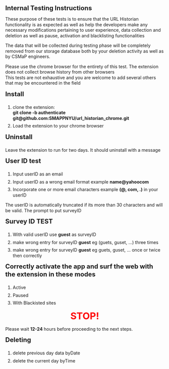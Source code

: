 # Internal Testing Instructions
<html>
<head>
 <style> 
 	h1, h2, h3, h4, p, li { 
		line-height: 1.25;
		font-size:	20px;
		margin-top: 0.5em;
	}
	p,ol,li {
		margin-top: 0.5em;
		font-size: 14px ;
	}
	.blink-two {
        animation: blinker-two 1.5s linear infinite;
      }
    @keyframes blinker-two {
        100% {
          opacity: 0;
        }
      }
</style>
</head>
<body>
	<p>These purpose of these tests is to ensure that the URL Historian functionality is as expected as well as help the developers make any necessary modifications pertaining to user experience, data collection and deletion as well as pause, activation and blacklisting functionalities</p>
	<p>The data that will be collected during testing phase will be completely removed from our storage database both by your deletion activity as well as by CSMaP engineers. </p>
	<p>Please use the chrome browser for the entirety of this test. The extension does not collect browse history from other browsers<br>
		This tests are not exhaustive and you are welcome to add several others that may be encountered in the field
	</p>
	<div>
		<h3> Install </h3>
		 <ol>
			<li> clone the extension:<br>
				<strong>git clone -b authenticate git@github.com:SMAPPNYU/url_historian_chrome.git</strong>
			</li>
			<li> Load the extension to your chrome browser</li>
		</ol>
	</div>
	<div>
		<h3>Uninstall</h3>
		<p>Leave the extension to run for two days. It should uninstall with a message</p>
	</div>
	<div>
		<h3> User ID test</h3>
		<ol>
			<li>Input userID as an email</li>
			<li>Input userID as a wrong email format  example <strong>name@yahoocom</strong> </li>
			<li>Incorporate one or more email characters  example <strong>(@, com, .)</strong> in your userID </li>
		</ol>
		<p> The userID is automatically truncated if its more than 30 characters and will be valid. The prompt to put surveyID</p>
	</div>
	<div>
		<h3> Survey ID TEST </h3>
		<ol>
			<li>With valid userID use <strong>guest</strong> as surveyID</li>
			<li>make wrong entry for surveyID <strong>guest</strong> eg (guets, guset, ...) three times</li>
			<li>make wrong entry for surveyID <strong>guest</strong> eg guets, guset, ... once or twice then correctly </li>
		</ol>
	</div>
	<div>
		<h3>Correctly activate the app and surf the web with the extension in these modes</h3>
		<ol>
			<li>Active</li>
			<li>Paused </li>
			<li>With Blackisted sites</li>
		</ol>
	</div>
	<div>
		<h1 class="blink-two" ><center><strong style="font-size: 30px; color: #FF0000">STOP!</strong></center></h1> 
		<p>Please wait <strong>12-24</strong> hours before proceeding to the next steps.</p> 
	</div>
	<div>
		<h3> Deleting</h3>
		<ol>
			<li>delete previous day data byDate </li>
			<li>delete the current day byTime </li>
		</ol>
	</div>
</body>
</html>